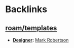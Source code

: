 
# Backlinks
## [roam/templates](<roam/templates.md>)
- **[Designer](<Designer.md>):** [Mark Robertson](<Mark Robertson.md>)

